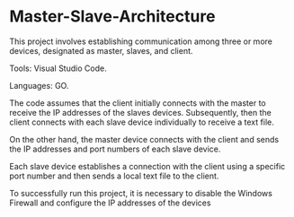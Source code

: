 # Master-Slave-Architecture

This project involves establishing communication among three or more devices, designated as master, slaves, and client.

Tools: Visual Studio Code.

Languages: GO.

The code assumes that the client initially connects with the master to receive the IP addresses of the slaves devices.
Subsequently, then the client connects with each slave device individually to receive a text file.

On the other hand, the master device connects with the client and sends the IP addresses and port numbers of each slave device.

Each slave device establishes a connection with the client using a specific port number and then sends a local text file to the client.

To successfully run this project, it is necessary to disable the Windows Firewall and configure the IP addresses of the devices
